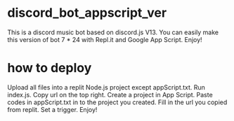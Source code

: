 # discord_bot_appscript_ver
This is a discord music bot based on discord.js V13.
You can easily make this version of bot 7 * 24 with Repl.it and Google App Script.
Enjoy!
# how to deploy
Upload all files into a replit Node.js project except appScript.txt.
Run index.js.
Copy url on the top right.
Create a project in App Script.
Paste codes in appScript.txt in to the project you created.
Fill in the url you copied from replit.
Set a trigger.
Enjoy!
